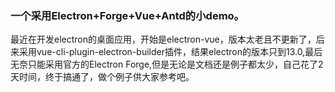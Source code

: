 ### 一个采用Electron+Forge+Vue+Antd的小demo。

最近在开发electron的桌面应用，开始是electron-vue，版本太老且不更新了，后来采用vue-cli-plugin-electron-builder插件，结果electron的版本只到13.0,最后无奈只能采用官方的Electron Forge,但是无论是文档还是例子都太少，自己花了2天时间，终于搞通了，做个例子供大家参考吧。